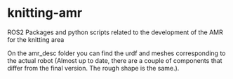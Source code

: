 # knitting-amr
ROS2 Packages and python scripts related to the development of the AMR for the knitting area

On the amr_desc folder you can find the urdf and meshes corresponding to the actual robot (Almost up to date, there are a couple of components that differ from the final version. The rough shape is the same.).
